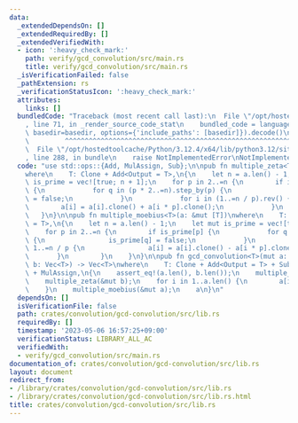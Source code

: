 ```yaml
---
data:
  _extendedDependsOn: []
  _extendedRequiredBy: []
  _extendedVerifiedWith:
  - icon: ':heavy_check_mark:'
    path: verify/gcd_convolution/src/main.rs
    title: verify/gcd_convolution/src/main.rs
  _isVerificationFailed: false
  _pathExtension: rs
  _verificationStatusIcon: ':heavy_check_mark:'
  attributes:
    links: []
  bundledCode: "Traceback (most recent call last):\n  File \"/opt/hostedtoolcache/Python/3.12.4/x64/lib/python3.12/site-packages/onlinejudge_verify/documentation/build.py\"\
    , line 71, in _render_source_code_stat\n    bundled_code = language.bundle(stat.path,\
    \ basedir=basedir, options={'include_paths': [basedir]}).decode()\n          \
    \         ^^^^^^^^^^^^^^^^^^^^^^^^^^^^^^^^^^^^^^^^^^^^^^^^^^^^^^^^^^^^^^^^^^^^^^^^^^^^^^^^^\n\
    \  File \"/opt/hostedtoolcache/Python/3.12.4/x64/lib/python3.12/site-packages/onlinejudge_verify/languages/rust.py\"\
    , line 288, in bundle\n    raise NotImplementedError\nNotImplementedError\n"
  code: "use std::ops::{Add, MulAssign, Sub};\n\npub fn multiple_zeta<T>(a: &mut [T])\n\
    where\n    T: Clone + Add<Output = T>,\n{\n    let n = a.len() - 1;\n    let mut\
    \ is_prime = vec![true; n + 1];\n    for p in 2..=n {\n        if is_prime[p]\
    \ {\n            for q in (p * 2..=n).step_by(p) {\n                is_prime[q]\
    \ = false;\n            }\n            for i in (1..=n / p).rev() {\n        \
    \        a[i] = a[i].clone() + a[i * p].clone();\n            }\n        }\n \
    \   }\n}\n\npub fn multiple_moebius<T>(a: &mut [T])\nwhere\n    T: Clone + Sub<Output\
    \ = T>,\n{\n    let n = a.len() - 1;\n    let mut is_prime = vec![true; n + 1];\n\
    \    for p in 2..=n {\n        if is_prime[p] {\n            for q in (p * 2..=n).step_by(p)\
    \ {\n                is_prime[q] = false;\n            }\n            for i in\
    \ 1..=n / p {\n                a[i] = a[i].clone() - a[i * p].clone();\n     \
    \       }\n        }\n    }\n}\n\npub fn gcd_convolution<T>(mut a: Vec<T>, mut\
    \ b: Vec<T>) -> Vec<T>\nwhere\n    T: Clone + Add<Output = T> + Sub<Output = T>\
    \ + MulAssign,\n{\n    assert_eq!(a.len(), b.len());\n    multiple_zeta(&mut a);\n\
    \    multiple_zeta(&mut b);\n    for i in 1..a.len() {\n        a[i] *= b[i].clone();\n\
    \    }\n    multiple_moebius(&mut a);\n    a\n}\n"
  dependsOn: []
  isVerificationFile: false
  path: crates/convolution/gcd-convolution/src/lib.rs
  requiredBy: []
  timestamp: '2023-05-06 16:57:25+09:00'
  verificationStatus: LIBRARY_ALL_AC
  verifiedWith:
  - verify/gcd_convolution/src/main.rs
documentation_of: crates/convolution/gcd-convolution/src/lib.rs
layout: document
redirect_from:
- /library/crates/convolution/gcd-convolution/src/lib.rs
- /library/crates/convolution/gcd-convolution/src/lib.rs.html
title: crates/convolution/gcd-convolution/src/lib.rs
---
```

